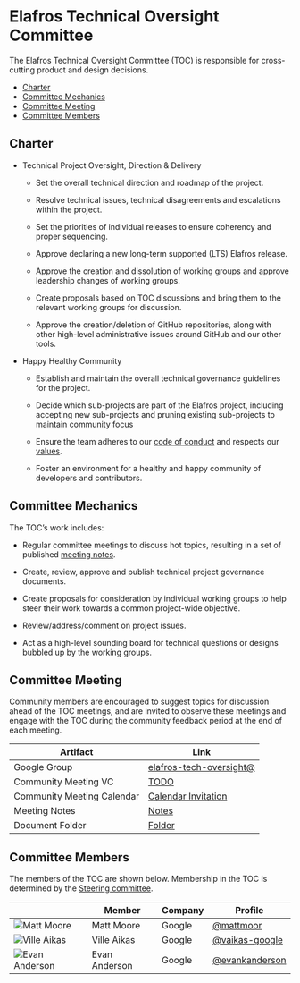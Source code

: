 # Elafros Technical Oversight Committee

The Elafros Technical Oversight Committee (TOC) is responsible for cross-cutting
product and design decisions.

*   [Charter](#charter)
*   [Committee Mechanics](#committee-mechanics)
*   [Committee Meeting](#committee-meeting)
*   [Committee Members](#committee-members)

## Charter

*   Technical Project Oversight, Direction & Delivery

    *   Set the overall technical direction and roadmap of the project.

    *   Resolve technical issues, technical disagreements and escalations within
        the project.

    *   Set the priorities of individual releases to ensure coherency and proper
        sequencing.

    *   Approve declaring a new long-term supported (LTS) Elafros release.

    *   Approve the creation and dissolution of working groups and approve
        leadership changes of working groups.

    *   Create proposals based on TOC discussions and bring them to the relevant
        working groups for discussion.

    *   Approve the creation/deletion of GitHub repositories, along with other
        high-level administrative issues around GitHub and our other tools.

*   Happy Healthy Community

    *   Establish and maintain the overall technical governance guidelines for
        the project.

    *   Decide which sub-projects are part of the Elafros project, including
        accepting new sub-projects and pruning existing sub-projects to maintain
        community focus

    *   Ensure the team adheres to our [code of
        conduct](CONTRIBUTING.md#code-of-conduct)
        and respects our
        [values](VALUES.md).

    *   Foster an environment for a healthy and happy community of developers
        and contributors.

## Committee Mechanics

The TOC’s work includes:

*   Regular committee meetings to discuss hot topics, resulting in a set of
    published [meeting notes](TODO).

*   Create, review, approve and publish technical project governance documents.

*   Create proposals for consideration by individual working groups to help
    steer their work towards a common project-wide objective.

*   Review/address/comment on project issues.

*   Act as a high-level sounding board for technical questions or designs
    bubbled up by the working groups.

## Committee Meeting

Community members are encouraged to suggest topics for discussion ahead of the
TOC meetings, and are invited to observe these meetings and engage with the TOC
during the community feedback period at the end of each meeting.

Artifact                   | Link
-------------------------- | ----
Google Group               | [elafros-tech-oversight@](https://groups.google.com/forum/#!forum/elafros-tech-oversight)
Community Meeting VC       | [TODO](TODO)
Community Meeting Calendar | [Calendar Invitation](TODO)
Meeting Notes              | [Notes](TODO)
Document Folder            | [Folder](TODO)

## Committee Members

The members of the TOC are shown below. Membership in the TOC is determined by
the [Steering committee](STEERING-COMMITTEE.md).

&nbsp; | Member | Company | Profile
------ | ----- | ------- | -------
![Matt Moore](https://github.com/mattmoor.png) | Matt Moore | Google | [@mattmoor](https://github.com/mattmoor)
![Ville Aikas](https://github.com/vaikas-google.png)| Ville Aikas | Google | [@vaikas-google](https://github.com/vaikas-google)
![Evan Anderson](https://github.com/evankanderson.png)| Evan Anderson | Google | [@evankanderson](https://github.com/evankanderson)
